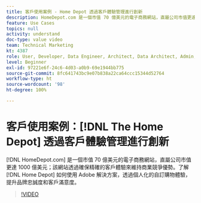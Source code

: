 ```yaml
---
title: 客戶使用案例 - Home Depot 透過客戶體驗管理進行創新
description: HomeDepot.com 是一個市值 70 億美元的電子商務網站，直屬公司市值更達 1000 億美元；該網站透過確保精確的客戶體驗來維持其商場競爭優勢。了解 Home Depot 如何使用 Adobe 解決方案，以個人化的自訂購物體驗來建立品牌忠誠度和客戶滿意度。
feature: Use Cases
topics: null
activity: understand
doc-type: value video
team: Technical Marketing
kt: 4387
role: User, Developer, Data Engineer, Architect, Data Architect, Admin, Leader
level: Beginner
exl-id: 97221e6f-24c6-4d03-a0b9-69e1944bb775
source-git-commit: 8fc641743bc9e07b838a22ca64ccc15344d52764
workflow-type: ht
source-wordcount: '98'
ht-degree: 100%

---
```


# 客戶使用案例：[!DNL The Home Depot] 透過客戶體驗管理進行創新

[!DNL HomeDepot.com] 是一個市值 70 億美元的電子商務網站，直屬公司市值更達 1000 億美元；該網站透過確保精確的客戶體驗來維持商業競爭優勢。了解 [!DNL Home Depot] 如何使用 Adobe 解決方案，透過個人化的自訂購物體驗，提升品牌忠誠度和客戶滿意度。

>[!VIDEO](https://video.tv.adobe.com/v/31506/?quality=12&learn=on)
